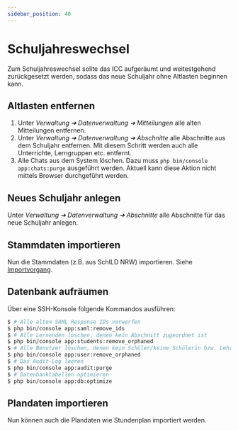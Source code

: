 ```yaml
---
sidebar_position: 40
---
```


# Schuljahreswechsel

Zum Schuljahreswechsel sollte das ICC aufgeräumt und weitestgehend zurückgesetzt werden, sodass das neue Schuljahr
ohne Altlasten beginnen kann.

## Altlasten entfernen

1. Unter *Verwaltung ➜ Datenverwaltung ➜ Mitteilungen* alle alten Mitteilungen entfernen.
2. Unter *Verwaltung ➜ Datenverwaltung ➜ Abschnitte* alle Abschnitte aus dem Schuljahr entfernen. Mit diesem Schritt
werden auch alle Unterrichte, Lerngruppen etc. entfernt.
3. Alle Chats aus dem System löschen. Dazu muss `php bin/console app:chats:purge` ausgeführt werden. Aktuell kann diese
Aktion nicht mittels Browser durchgeführt werden.

## Neues Schuljahr anlegen

Unter *Verwaltung ➜ Datenverwaltung ➜ Abschnitte* alle Abschnitte für das neue Schuljahr anlegen.

## Stammdaten importieren

Nun die Stammdaten (z.B. aus SchILD NRW) importieren. Siehe [Importvorgang](../import/schild).

## Datenbank aufräumen

Über eine SSH-Konsole folgende Kommandos ausführen:

```bash
$ # Alle alten SAML Response IDs verwerfen
$ php bin/console app:saml:remove_ids
$ # Alle Lernenden löschen, denen kein Abschnitt zugeordnet ist
$ php bin/console app:students:remove_orphaned
$ # Alle Benutzer löschen, denen kein Schüler/keine Schülerin bzw. Lehrkraft zugeordnet ist
$ php bin/console app:user:remove_orphaned
$ # Das Audit-Log leeren
$ php bin/console app:audit:purge
$ # Datenbanktabellen optimieren
$ php bin/console app:db:optimize
```

## Plandaten importieren

Nun können auch die Plandaten wie Stundenplan importiert werden.